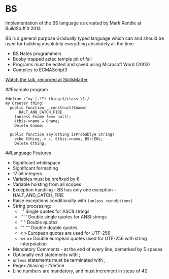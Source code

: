BS
==

Implementation of the BS language as created by Mark Rendle at BuildStuff.lt 2014

BS is a general purpose Gradually typed language which can and should be used for building absolutely everything absolutely all the time.

* BS Hates programmers
* Booby trapped aztec temple pit of fail
* Programs must be edited and saved using Microsoft Word (2003)
* Compiles to ECMAScript3

[Watch the talk, recorded at SkillsMatter](https://skillsmatter.com/skillscasts/6088-the-worst-programming-language-ever)

##Example program

    #define /^my (.*?) thing:$/class \1:/
    my Greeter thing:
      public function __construct(€name)
          HALT_AND_CATCH_FIRE
        (unless €name !=== null);
        €this->name = €name;
        Delete €name;
    
      public function say(€thing isProbablyA String)
        echo €thing, « », €this->name, BS::EOL;
        Delete €thing;

##Language Features

* Significant whitespace
* Significant formatting
* 17 bit integers
* Variables must be prefixed by €
* Variable hoisting from all scopes
* Exception handling - BS has only one exception - HALT_AND_CATCH_FIRE
* Raise exceptions conditionally with `(unless <condition>)`
* String processing:
  * ' ' Single quotes for ASCII strings
  * '' '' Double single quotes for ANSI strings
  * " " Double quotes
  * "" "" Double double quotes
  * «  » European quotes are used for UTF-256
  * «« »» Double european quotes used for UTF-256 with string interpolation
* Mandatory Comments - at the end of every line, demarked by 5 spaces
* Optionally end statements with ; 
* `unless` statements must be terminated with ;
* Regex Aliasing - #define
* Line numbers are mandatory, and must increment in steps of 42
